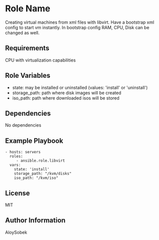 Role Name
=========

Creating virtual machines from xml files with libvirt. Have a bootstrap xml config to start vm instantly. In bootstrap config RAM, CPU, Disk can be changed as well.

Requirements
------------

CPU with virtualization capabilities

Role Variables
--------------

- state: may be installed or uninstalled (values: 'install' or 'uninstall')
- storage_path: path where disk images will be created
- iso_path: path where downloaded isos will be stored

Dependencies
------------

No dependencies

Example Playbook
----------------

    - hosts: servers
      roles:
         - ansible.role.libvirt
      vars:
        state: 'install'
        storage_path: "/kvm/disks"
        iso_path: "/kvm/iso"

License
-------

MIT

Author Information
------------------

AloySobek
